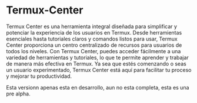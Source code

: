 # Termux-Center
Termux Center es una herramienta integral diseñada para simplificar y potenciar la experiencia de los usuarios en Termux. Desde herramientas esenciales hasta tutoriales claros y comandos listos para usar, Termux Center proporciona un centro centralizado de recursos para usuarios de todos los niveles. Con Termux Center, puedes acceder fácilmente a una variedad de herramientas y tutoriales, lo que te permite aprender y trabajar de manera más efectiva en Termux. Ya sea que estés comenzando o seas un usuario experimentado, Termux Center está aquí para facilitar tu proceso y mejorar tu productividad.

Esta versionn apenas esta en desarrollo, aun no esta completa, esta es una pre alpha.
